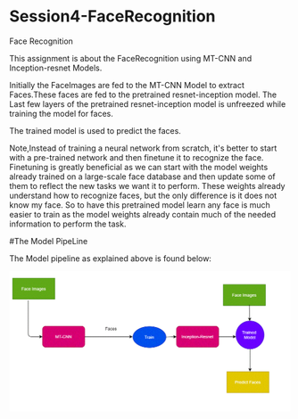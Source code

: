 # Session4-FaceRecognition
Face Recognition

This assignment is about the FaceRecognition using MT-CNN and Inception-resnet Models.

Initially the FaceImages are fed to the MT-CNN Model to extract Faces.These faces are fed to the pretrained resnet-inception model.
The Last few layers of the pretrained resnet-inception model is unfreezed while training the model for faces.

The trained model is used to predict the faces.

Note,Instead of training a neural network from scratch, it's better to start with a pre-trained network and then finetune it to recognize the face. 
Finetuning is greatly beneficial as we can start with the model weights already trained on a large-scale face database and then update 
some of them to reflect the new tasks we want it to perform. 
These weights already understand how to recognize faces, but the only difference is it does not know my face. 
So to have this pretrained model learn any face is much easier to train as the model weights already contain much of the 
needed information to perform the task.


#The Model PipeLine

The Model pipeline as explained above is found below:


![](https://github.com/EVA4Phase2Work/Session4-FaceRecognition/blob/master/ModelPipeline.gif)

